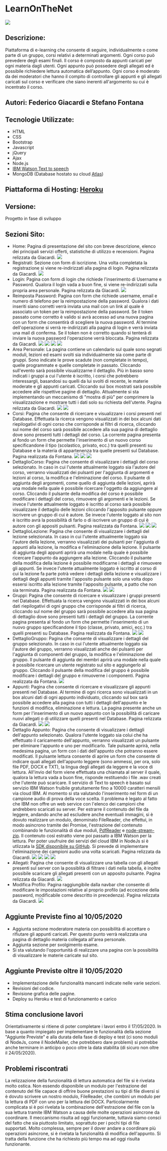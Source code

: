 # LearnOnTheNet

![](/Immagini/Home_1.PNG)

## Descrizione:
Piattaforma di e-learning che consente di seguire, individualmente o come parte di un gruppo, corsi relativi a determinati argomenti. 
Ogni corso può prevedere degli esami finali. 
Il corso è composto da appunti caricati per ogni materia dagli utenti. 
Ogni appunto può possedere degli allegati ed è possibile richiedere lettura automatica dell’appunto. 
Ogni corso è moderato da dei moderatori che hanno il compito di controllare gli appunti e gli allegati caricati sul corso e verificare che siano inerenti all'argomento su cui è incentrato il corso.

## Autori: Federico Giacardi e Stefano Fontana

## Tecnologie Utilizzate: 
* HTML
* CSS
* Bootstrap
* Javascript
* jQuery
* Ajax
* Node.js
* [IBM Watson Text to speech](https://www.ibm.com/it-it/cloud/watson-text-to-speech)
* MongoDB (Database hostato su cloud [Atlas](https://www.mongodb.com/cloud/atlas))

## Piattaforma di Hosting: [Heroku](https://www.heroku.com/)

## Versione:
Progetto in fase di sviluppo

## Sezioni Sito:
* Home: Pagina di presentazione del sito con breve descrizione, elenco dei principali servizi offerti, statistiche di utilizzo e recensioni. Pagina relizzata da Giacardi.
![](/Immagini/Home_1.PNG)
* Registrati: Sezione con form di iscrizione. Una volta completata la registrazione si viene re-indirizzati alla pagina di login. Pagina relizzata da Giacardi.
![](/Immagini/Registrati.PNG)
* Login: Pagina con form di login che richiede l'inserimento di Username e Password. Qualora il login vada a buon fine, si viene re-indirizzati sulla propria area personale. Pagina relizzata da Giacardi.
![](/Immagini/Login.PNG)
* Reimposta Password: Pagina con form che richiede username, email e numero di telefono per la reimpostazione della password.
Qualora i dati inseriti siano corretti verrà inviata una mail con un link al quale è associato un token per la reimpostazione della password. Se il token passato come corretto è valido si avrà accesso ad una nuova pagina con un form che consentirà di scegliere la nuova password. Al termine dell'operazione si verrà re-indirizzati alla pagina di login e verrà inviata una mail di conferma. Se il token non è corretto quando si tenterà di inviare la nuova password l'operazione verrà bloccata. Pagina relizzata da Giacardi.
![](/Immagini/NuovaPassword.PNG)
![](/Immagini/MailToken.PNG)
![](/Immagini/ReimpostaPassword.PNG)
![](/Immagini/ConfermaModifcaPwd.PNG)
* Area Personale: La pagina contiene un calendario sul quale sono segnati moduli, lezioni ed esami svolti sia individualmente sia come parte di gruppi. Sono indicate le prove scadute (non completate in tempo), quelle programmate e quelle completate in passato. Cliccando sull'evento sarà possibile visualizzarne il dettaglio.
Più in basso sono indicati i gruppi a cui l'utente è iscritto, i corsi che potrebbero interessargli, basandosi su quelli da lui svolti di recente, le materie moderate e gli appunti caricati. Cliccando sui box mostrati sarà possibile accedere alle rispettive pagine di dettaglio. Attualmente si sta implementando un meccanismo di "mostra di più" per comprimere la visualizzazione e mostrare tutti i dati solo su richiesta dell'utente. Pagina relizzata da Giacardi.
![](/Immagini/dashborad.PNG)
![](/Immagini/DatiDashboard.PNG)
* Corsi: Pagina che consente di ricercare e visualizzare i corsi presenti nel Database. Effettuata la ricerca vengono visualizzati in dei box alcuni dati riepilogativi di ogni corso che corrisponde ai filtri di ricerca, cliccando sul nome del corso sarà possibile accedere alla sua pagina di dettaglio dove sono presenti tutti i dettagli del corso. La corrente pagina presenta al fondo un form che permette l'inserimento di un nuovo corso specificandone il tipo (scolastico, privato, ecc.) tra quelli presenti su Database e la materia di appartenenza tra quelle presenti sul Database. Pagina realizzata da Fontana.
![](/Immagini/Corsi.png)
![](/Immagini/RicercaCorsi.png)
![](/Immagini/InserimentoCorso.png)
* DettaglioCorso: Pagina che consente di visualizzare i dettagli del corso selezionato. In caso in cui l'utente attualmente loggato sia l'autore del corso, verranno visualizzati dei pulsanti per l'aggiunta di argomenti e lezioni al corso, la modifica e l'eliminazione del corso. Il pulsante di aggiunta degli argomenti, come quello di aggiunta delle lezioni, aprirà una modale nella quale è possibile ricercare l'oggetto da aggiungere al corso. Cliccando il pulsante della modifica del corso è possibile modificare i dettagli del corso, rimuovere gli argomenti e le lezioni. Se invece l'utente attualmente loggato è iscritto al corso sarà possibile visualizzare il dettaglio delle lezioni cliccando l'apposito pulsante oppure iscrivere un gruppo di cui è autore. Se invece l'utente loggato al sito non è iscritto avrà la possibilità di farlo o di iscrivere un gruppo di cui è autore con gli appositi pulsanti. Pagina realizzata da Fontana.
![](/Immagini/AdminCorso.png)
![](/Immagini/IscrittoCorsoNoAdm.png)
![](/Immagini/NoIscrittoCorso.png)
* DettaglioLezione: Pagina che consente di visualizzare i dettagli del lezione selezionata. In caso in cui l'utente attualmente loggato sia l'autore della lezione, verranno visualizzati dei pulsanti per l'aggiunta di appunti alla lezione, la modifica e l'eliminazione della lezione. Il pulsante di aggiunta degli appunti aprirà una modale nella quale è possibile ricercare l'appunto da aggiungere alla lezione. Cliccando il pulsante della modifica della lezione è possibile modificarne i dettagli e rimuovere gli appunti. Se invece l'utente attualmente loggato è iscritto al corso di cui la lezione fa parte potrà vedere i dettagli della lezione e visualizzare i dettagli degli appunti tramite l'apposito pulsante solo una volta dopo essersi iscritto alla lezione tramite l'apposito pulsante, a patto che non sia terminata. Pagina realizzata da Fontana.
![](/Immagini/AdminLezione.png)
![](/Immagini/NoIscrittoLezione.png)
* Gruppi: Pagina che consente di ricercare e visualizzare i gruppi presenti nel Database. Effettuata la ricerca vengono visualizzati in dei box alcuni dati riepilogativi di ogni gruppo che corrisponde ai filtri di ricerca, cliccando sul nome del gruppo sarà possibile accedere alla sua pagina di dettaglio dove sono presenti tutti i dettagli del gruppo. La corrente pagina presenta al fondo un form che permette l'inserimento di un nuovo gruppo specificandone il tipo (classe, privato, amici, ecc.) tra quelli presenti su Database. Pagina realizzata da Fontana.
![](/Immagini/Gruppi.png)
![](/Immagini/InserimentoGruppo.png)
* DettaglioGruppo: Pagina che consente di visualizzare i dettagli del gruppo selezionato. In caso in cui l'utente attualmente loggato sia l'autore del gruppo, verranno visualizzati anche dei pulsanti per l'aggiunta di componenti del gruppo, la modifica e l'eliminazione del gruppo. Il pulsante di aggiunta dei membri aprirà una modale nella quale è possibile ricercare un utente registrato sul sito e aggiungerlo al gruppo. Cliccando il pulsante della modifica del gruppo è possibile modificare i dettagli del gruppo e rimuoverne i componenti. Pagina realizzata da Fontana.
![](/Immagini/DettaglioGruppo.png)
* Appunti: Pagina che consente di ricercare e visualizzare gli appunti presenti nel Database. Al termine di ogni ricerca sono visualizzati in un box alcuni dati di ogni appunto individuato, cliccando sul box sarà possibile accedere alla pagina con tutti i dettagli dell'appunto e le funzioni di modifica, eliminazione e lettura. La pagina presente anche un form per l'inserimento di un nuovo appunto con la possibilità di caricare nuovi allegati o di utilizzare quelli presenti nel Database. Pagina relizzata da Giacardi.
![](/Immagini/RicercaAppunti.PNG)
![](/Immagini/InserimentoAppunti.PNG)
* Dettaglio Appunto: Pagina che consente di visualizzare i dettagli dell'appunto selezionato. Qualora l'utente loggato sia colui che ha effettuato il caricamento dell'appunto, verranno visualizzati un pulsante per eliminare l'appunto e uno per modificarlo. Tale pulsante aprirà, nella medesima pagina, un form con i dati dell'appunto che potranno essere modificati. Il pulsante lettura consente di aprire un form che consente di indicare quali allegati dell'appunto leggere (sono ammessi, per ora, solo file PDF, DOCX e TXT), la lingua degli allegati da leggere e la voce di lettura. All'invio del form viene effettuata una chiamata al server il quale, qualora la lettura vada a buon fine, risponde restituendo i file .wav creati che l'utente può scaricare. Il servizio di Text to speech è basato sul servizio IBM Watson fruibile gratuitamente fino a 10000 caratteri mensili via cloud IBM. Al momento si sta valutando l'inserimento nel form di un campione audio di prova della voce scelta. Il problema è legato al fatto che IBM non offre un web service con l'elenco dei campioni che andrebbero scaricati su server. Per estrarre il contenuto del file da leggere, andando anche ad escludere anche eventuali immagini, si è dovuto realizzare un modulo, denominato FileReader, che effettui, in modo asincrono tramite dei Promise, l'estrazione del contenuto combinando le funzionalità di due moduli, [PdfReader](https://www.npmjs.com/package/pdfreader) e [node-stream-zip](https://www.npmjs.com/package/node-stream-zip).
Il contenuto così estratto viene poi passato a IBM Watson per la lettura.
Per poter usufruire dei servizi del cloud IBM in NodeJs si è utlizzata la [SDK disponibile su GitHub](https://github.com/watson-developer-cloud/node-sdk).
Si prevede di implementare l'eliminazione dei campioni audio una volta scaricati. Pagina relizzata da Giacardi.
![](/Immagini/DettaglioAppunto.PNG)
![](/Immagini/TTSAppunto.PNG)
![](/Immagini/PaginaDownloadTTS.PNG)
![](/Immagini/DownloadTTS.PNG)
* Allegati: Pagina che consente di visualizzare una tabella con gli allegati presenti sul server con la possiblità di filtrare i dati nella tabella, è inoltre possibile scaricare gli allegati presenti con un apposito pulsante. Pagina relizzata da Giacardi.
![](/Immagini/Allegati.PNG)
* Modifica Profilo: Pagina raggiungibile dalla navbar che consente di modificare le impostazioni relative al proprio profilo (ad eccezione della password, modificabile come descritto in precedenza). Pagina relizzata da Giacardi.
![](/Immagini/ModificaProfilo.PNG)

## Aggiunte Previste fino al 10/05/2020
* Aggiunta sezione moderatore materia con possibilità di accettare o rifiutare gli appunti caricati. Per questo punto verrà realizzata una pagina di dettaglio materia collegata all'area personale.
* Aggiunta sezione per svolgimento esame.
* Si sta valutando l'opportunità di realizzare una pagina con la possibilità di visualizzare le materie caricate sul sito.

## Aggiunte Previste oltre il 10/05/2020
* Implementazione delle funzionalità mancanti indicate nelle varie sezioni.
* Revisioni del codice.
* Revisione grafica delle pagine.
* Deploy su Heroku e test di funzionamento e carico

## Stima conclusione lavori
Orientativamente si ritiene di poter completare i lavori entro il 17/05/2020. In base a quanto impiegato per implementare le funzionalità della sezione "Aggiunte Previste" e alla durata della fase di deploy e test (ci sono moduli di NodeJs, come il NodeMailer, che potrebbero dare problemi) si potrebbe anche terminare in anticipo o poco oltre la data stabilita (di sicuro non oltre il 24/05/2020).

## Problemi riscontrati
La relizzazione della funzionalità di lettura automatica del file si è rivelata molto ostica.
Non essendo disponibile un modulo per l'estrazione del contenuto del file capace di offrire buone prestazioni su tipi di file diversi si è dovuto scrivere un nostro modulo, FileReader, che combini un modulo per la lettura di PDF con uno per la lettura dei DOCX. Particolarmente complicata si è poi rivelata la combinazione dell'estrazione del file con la sua lettura tramite IBM Watson a causa delle molte operazioni asincrone da coordinare. Il meccanismo risulta ad oggi funzionante, tuttavia siamo consci del fatto che sia piuttosto limitato, soprattuto per i pochi tipi di file supportati.
Molto complessa, sempre per il dover andare a coordinare più operazioni asincrone, si è rivelata la funzionalità di modifica dell'appunto. Si tratta della funzione che ha richiesto più tempo ma ad oggi risulta funzionante.